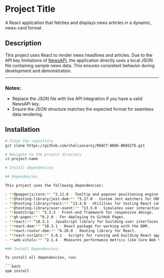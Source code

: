 # Project Title

A React application that fetches and displays news articles in a dynamic, news-card format.

## Description

This project uses React to render news headlines and articles. Due to the API key limitations of [NewsAPI](https://newsapi.org/), the application directly uses a local JSON file containing sample news data. This ensures consistent behavior during development and demonstration.

---

### Notes:
- Replace the JSON file with live API integration if you have a valid NewsAPI key.
- Ensure the JSON structure matches the expected format for seamless data rendering.


## Installation

```bash
# Clone the repository
git clone https://github.com/chalisesaroj/REACT-NEWS-WEBSITE.git

# Navigate to the project directory
cd project-name

# Install dependencies

## Dependencies

This project uses the following dependencies:

- **@popperjs/core:** ^2.11.8 - Tooltip and popover positioning engine.
- **@testing-library/jest-dom:** ^5.17.0 - Custom Jest matchers for DOM testing.
- **@testing-library/react:** ^13.4.0 - Utilities for testing React components.
- **@testing-library/user-event:** ^13.5.0 - Simulates user interactions in tests.
- **bootstrap:** ^5.3.3 - Front-end framework for responsive design.
- **gh-pages:** ^6.2.0 - For deploying to GitHub Pages.
- **react:** ^18.3.1 - JavaScript library for building user interfaces.
- **react-dom:** ^18.3.1 - React package for working with the DOM.
- **react-router-dom:** ^6.28.0 - Routing library for React.
- **react-scripts:** 5.0.1 - Scripts for running and building React apps.
- **web-vitals:** ^2.1.4 - Measures performance metrics like Core Web Vitals.

### Install Dependencies:

To install all dependencies, run:

```bash
npm install



